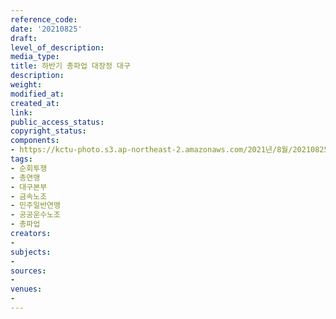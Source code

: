 ```yaml
---
reference_code: 
date: '20210825'
draft: 
level_of_description: 
media_type: 
title: 하반기 총파업 대장정 대구
description: 
weight: 
modified_at: 
created_at: 
link: 
public_access_status: 
copyright_status: 
components:
- https://kctu-photo.s3.ap-northeast-2.amazonaws.com/2021년/8월/20210825-하반기+총파업+대장정+대구_순회투쟁_총연맹_대구본부_금속노조_민주일반연맹_공공운수노조_총파업/_R610128.jpg
tags:
- 순회투쟁
- 총연맹
- 대구본부
- 금속노조
- 민주일반연맹
- 공공운수노조
- 총파업
creators:
- 
subjects:
- 
sources:
- 
venues:
- 
---
```

